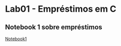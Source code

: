 # Lab01 - Empréstimos em C

## Notebook 1 sobre empréstimos
[Notebook1](notebook/lab02-java-estruturas-ra247315.ipynb)
